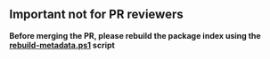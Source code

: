 ## Important not for PR reviewers

**Before merging the PR, please rebuild the package index using the [rebuild-metadata.ps1](https://github.com/ApexRMS/syncrosim3/blob/main/scripts/rebuild-metadata.ps1) script**
